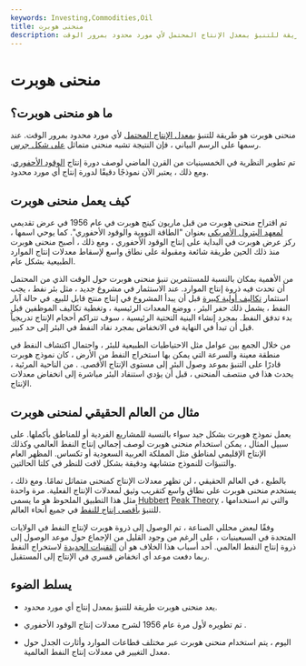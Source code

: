 ```yaml
---
keywords: Investing,Commodities,Oil
title: منحنى هوبرت
description: منحنى هوبرت هو طريقة للتنبؤ بمعدل الإنتاج المحتمل لأي مورد محدود بمرور الوقت.
---
```


# منحنى هوبرت
## ما هو منحنى هوبرت؟

منحنى هوبرت هو طريقة للتنبؤ [بمعدل الإنتاج المحتمل](/production-rate) لأي مورد محدود بمرور الوقت. عند رسمها على الرسم البياني ، فإن النتيجة تشبه منحنى متماثل [على شكل جرس](/bell-curve).

تم تطوير النظرية في الخمسينيات من القرن الماضي لوصف دورة إنتاج [الوقود الأحفوري](/nonrenewableresource). ومع ذلك ، يعتبر الآن نموذجًا دقيقًا لدورة إنتاج أي مورد محدود.

## كيف يعمل منحنى هوبرت

تم اقتراح منحنى هوبرت من قبل ماريون كينج هوبرت في عام 1956 في عرض تقديمي [لمعهد البترول الأمريكي](/american-petroleum-institute) بعنوان "الطاقة النووية والوقود الأحفوري". كما يوحي اسمها ، ركز عرض هوبرت في البداية على إنتاج الوقود الأحفوري ، ومع ذلك ، أصبح منحنى هوبرت منذ ذلك الحين طريقة شائعة ومقبولة على نطاق واسع لإسقاط معدلات إنتاج الموارد الطبيعية بشكل عام.

من الأهمية بمكان بالنسبة للمستثمرين تنبؤ منحنى هوبرت حول الوقت الذي من المحتمل أن تحدث فيه ذروة إنتاج الموارد. عند الاستثمار في مشروع جديد ، مثل بئر نفط ، يجب استثمار [تكاليف أولية كبيرة](/capitalexpenditure) قبل أن يبدأ المشروع في إنتاج منتج قابل للبيع. في حالة آبار النفط ، يشمل ذلك حفر البئر ، ووضع المعدات الرئيسية ، وتغطية تكاليف الموظفين قبل بدء تدفق النفط. بمجرد إنشاء البنية التحتية الرئيسية ، سوف تتراكم أحجام الإنتاج تدريجياً قبل أن تبدأ في النهاية في الانخفاض بمجرد نفاد النفط في البئر إلى حد كبير.

من خلال الجمع بين عوامل مثل الاحتياطيات الطبيعية للبئر ، واحتمال اكتشاف النفط في منطقة معينة والسرعة التي يمكن بها استخراج النفط من الأرض ، كان نموذج هوبرت قادرًا على التنبؤ بموعد وصول البئر إلى مستوى الإنتاج الأقصى. . من الناحية المرئية ، يحدث هذا في منتصف المنحنى ، قبل أن يؤدي استنفاد البئر مباشرة إلى انخفاض معدلات الإنتاج.

## مثال من العالم الحقيقي لمنحنى هوبرت

يعمل نموذج هوبرت بشكل جيد سواء بالنسبة للمشاريع الفردية أو للمناطق بأكملها. على سبيل المثال ، يمكن استخدام منحنى هوبرت لوصف إجمالي إنتاج النفط العالمي وكذلك الإنتاج الإقليمي لمناطق مثل المملكة العربية السعودية أو تكساس. المظهر العام والتنبؤات للنموذج متشابهة ودقيقة بشكل لافت للنظر في كلتا الحالتين.

بالطبع ، في العالم الحقيقي ، لن تظهر معدلات الإنتاج كمنحنى متماثل تمامًا. ومع ذلك ، يستخدم منحنى هوبرت على نطاق واسع كتقريب وثيق لمعدلات الإنتاج الفعلية. مرة واحدة مثل هذا التطبيق الملحوظ هو ما يسمى [Hubbert](/hubbert-peak-theory) [Peak Theory](/hubbert-peak-theory) ، والتي تم استخدامها للتنبؤ [بأقصى إنتاج للنفط](/peak_oil) في جميع أنحاء العالم.

وفقًا لبعض محللي الصناعة ، تم الوصول إلى ذروة هوبرت لإنتاج النفط في الولايات المتحدة في السبعينيات ، على الرغم من وجود القليل من الإجماع حول موعد الوصول إلى ذروة إنتاج النفط العالمي. أحد أسباب هذا الخلاف هو أن [التقنيات الجديدة](/enhanced-oil-recovery) لاستخراج النفط ربما دفعت موعد أي انخفاض قسري في الإنتاج إلى المستقبل.

## يسلط الضوء

- يعد منحنى هوبرت طريقة للتنبؤ بمعدل إنتاج أي مورد محدود.

- تم تطويره لأول مرة عام 1956 لشرح معدلات إنتاج الوقود الأحفوري .

- اليوم ، يتم استخدام منحنى هوبرت عبر مختلف قطاعات الموارد وأثارت الجدل حول معدل التغيير في معدلات إنتاج النفط العالمية.

